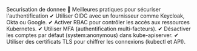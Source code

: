 Securisation de donnee
🚀 Meilleures pratiques pour sécuriser l'authentification
✔ Utiliser OIDC avec un fournisseur comme Keycloak, Okta ou Google.
✔ Activer RBAC pour contrôler les accès aux ressources Kubernetes.
✔ Utiliser MFA (authentification multi-facteurs).
✔ Désactiver les comptes par défaut (system:anonymous) dans kube-apiserver.
✔ Utiliser des certificats TLS pour chiffrer les connexions (kubectl et API).

